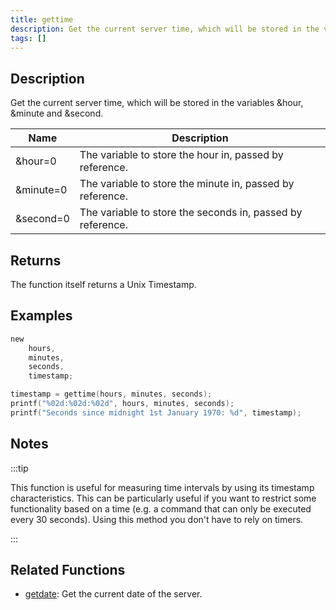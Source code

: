 ```yaml
---
title: gettime
description: Get the current server time, which will be stored in the variables &hour, &minute and &second.
tags: []
---
```


<LowercaseNote />

## Description

Get the current server time, which will be stored in the variables &hour, &minute and &second.

| Name      | Description                                                |
| --------- | ---------------------------------------------------------- |
| &hour=0   | The variable to store the hour in, passed by reference.    |
| &minute=0 | The variable to store the minute in, passed by reference.  |
| &second=0 | The variable to store the seconds in, passed by reference. |

## Returns

The function itself returns a Unix Timestamp.

## Examples

```c
new
	hours,
	minutes,
	seconds,
	timestamp;

timestamp = gettime(hours, minutes, seconds);
printf("%02d:%02d:%02d", hours, minutes, seconds);
printf("Seconds since midnight 1st January 1970: %d", timestamp);
```

## Notes

:::tip

This function is useful for measuring time intervals by using its timestamp characteristics. This can be particularly useful if you want to restrict some functionality based on a time (e.g. a command that can only be executed every 30 seconds). Using this method you don't have to rely on timers.

:::

## Related Functions

- [getdate](getdate): Get the current date of the server.

